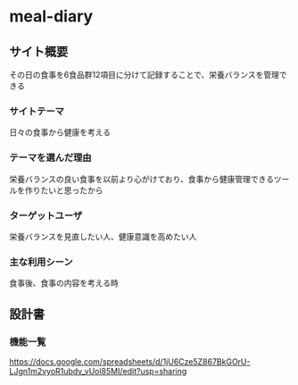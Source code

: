 # meal-diary

## サイト概要
その日の食事を6食品群12項目に分けて記録することで、栄養バランスを管理できる

### サイトテーマ
日々の食事から健康を考える

### テーマを選んだ理由
栄養バランスの良い食事を以前より心がけており、食事から健康管理できるツールを作りたいと思ったから

### ターゲットユーザ
栄養バランスを見直したい人、健康意識を高めたい人

### 主な利用シーン
食事後、食事の内容を考える時

## 設計書

### 機能一覧
https://docs.google.com/spreadsheets/d/1jU6Cze5Z867BkGOrU-LJgn1m2vyoR1ubdv_vUol85MI/edit?usp=sharing
